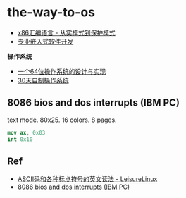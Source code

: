 # the-way-to-os


* [x86汇编语言 - 从实模式到保护模式](./9787121187995/)
* [专业嵌入式软件开发](./9787121147838/)

**操作系统**

* [一个64位操作系统的设计与实现](./9787115475251/)
* [30天自制操作系统](./9787115287960/)

## 8086 bios and dos interrupts (IBM PC)

text mode. 80x25. 16 colors. 8 pages.

```nasm
mov ax, 0x03
int 0x10
```

## Ref

* [ASCII码和各种标点符号的英文读法 - LeisureLinux](https://www.bilibili.com/video/BV11Y411x7fP?spm_id_from=333.999.0.0)
* [8086 bios and dos interrupts (IBM PC)](http://www.ablmcc.edu.hk/~scy/CIT/8086_bios_and_dos_interrupts.htm)